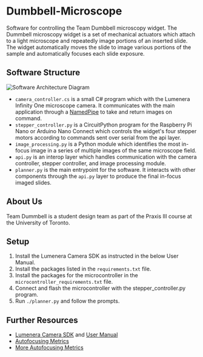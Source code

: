 # Dumbbell-Microscope
Software for controlling the Team Dumbbell microscopy widget. The Dummbell microscopy widget is a set of mechanical actuators which attach to a light microscope and repeatedly image portions of an inserted slide.
The widget automatically moves the slide to image various portions of the sample and automatically focuses each slide exposure.

## Software Structure
![Software Architecture Diagram](https://drive.google.com/uc?export=view&id=1g8vV2kklQ4VNBEk_Vz3iqCT6Atoe06dF)

- `camera_controller.cs` is a small C# program which  with the Lumenera Infinity One microscope camera. 
    It communicates with the main application through a [NamedPipe](https://docs.microsoft.com/en-us/windows/win32/ipc/named-pipes) to take and return images on command.
- `stepper_controller.py` is a CircuitPython program for the Raspberry Pi Nano or Arduino Nano Connect which controls the widget's four stepper motors according to commands sent over serial from the api layer.
- `image_processing.py` is a Python module which identifies the most in-focus image in a series of multiple images of the same microscope field.
- `api.py` is an interop layer which handles communication with the camera controller, stepper controller, and image processing module.
- `planner.py` is the main entrypoint for the software. It interacts with other components through the `api.py` layer to produce the final in-focus imaged slides.

## About Us
Team Dummbell is a student design team as part of the Praxis III course at the University of Toronto.

## Setup
1. Install the Lumenera Camera SDK as instructed in the below User Manual.
2. Install the packages listed in the `requirements.txt` file.
3. Install the packages for the microcontroller in the `microcontroller_requirements.txt` file.
4. Connect and flash the microcontroller with the stepper_controller.py program.
5. Run `./planner.py` and follow the prompts.

## Further Resources
- [Lumenera Camera SDK](https://www.lumenera.com/support/industrial-usb-ethernet/drivers-downloads/lucam-software.html) and [User Manual](https://www.lumenera.com/media/wysiwyg/support/pdf/Teledyne_Lumenera-USB_Camera-API_Reference_Manual.pdf) 
- [Autofocusing Metrics](https://onlinelibrary.wiley.com/doi/full/10.1111/jmi.13064)
- [More Autofocusing Metrics](https://ieeexplore.ieee.org/abstract/document/1545017?casa_token=qrYe0ZHe4dwAAAAA:OtZUMRlPJtLn3xefLA-0QkEZlBXvot3dFesRmVs86TVNshtphdMnTmJcCTsEyw2GigXJTSM)
